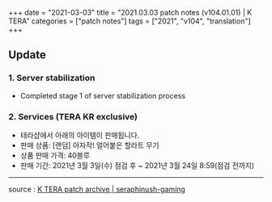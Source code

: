 +++
date = "2021-03-03"
title = "2021.03.03 patch notes (v104.01.01) | K TERA"
categories = ["patch notes"]
tags = ["2021", "v104", "translation"]
+++

## Update

### 1. Server stabilization
- Completed stage 1 of server stabilization process
 
### 2. Services (TERA KR exclusive)
- 테라샵에서 아래의 아이템이 판매됩니다.
- 판매 상품: [랜덤] 아자작! 얼어붙은 할라트 무기
- 상품 판매 가격: 40블루
- 판매 기간: 2021년 3월 3일(수) 점검 후 ~ 2021년 3월 24일 8:59(점검 전까지)

----

source : [K TERA patch archive | seraphinush-gaming](/ko/patch/raw/2021/v104-01-01)
